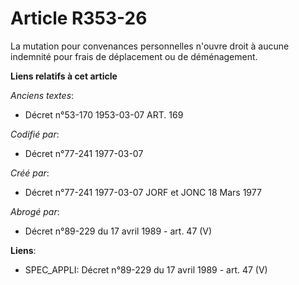 # Article R353-26

La mutation pour convenances personnelles n'ouvre droit à aucune indemnité pour frais de déplacement ou de déménagement.

**Liens relatifs à cet article**

_Anciens textes_:

  - Décret n°53-170 1953-03-07 ART. 169

_Codifié par_:

  - Décret n°77-241 1977-03-07

_Créé par_:

  - Décret n°77-241 1977-03-07 JORF et JONC 18 Mars 1977

_Abrogé par_:

  - Décret n°89-229 du 17 avril 1989 - art. 47 (V)

**Liens**:

  - SPEC_APPLI: Décret n°89-229 du 17 avril 1989 - art. 47 (V)
